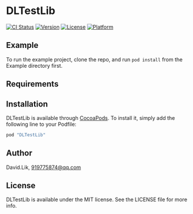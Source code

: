 # DLTestLib

[![CI Status](http://img.shields.io/travis/David.Lik/DLTestLib.svg?style=flat)](https://travis-ci.org/David.Lik/DLTestLib)
[![Version](https://img.shields.io/cocoapods/v/DLTestLib.svg?style=flat)](http://cocoapods.org/pods/DLTestLib)
[![License](https://img.shields.io/cocoapods/l/DLTestLib.svg?style=flat)](http://cocoapods.org/pods/DLTestLib)
[![Platform](https://img.shields.io/cocoapods/p/DLTestLib.svg?style=flat)](http://cocoapods.org/pods/DLTestLib)

## Example

To run the example project, clone the repo, and run `pod install` from the Example directory first.

## Requirements

## Installation

DLTestLib is available through [CocoaPods](http://cocoapods.org). To install
it, simply add the following line to your Podfile:

```ruby
pod "DLTestLib"
```

## Author

David.Lik, 919775874@qq.com

## License

DLTestLib is available under the MIT license. See the LICENSE file for more info.

